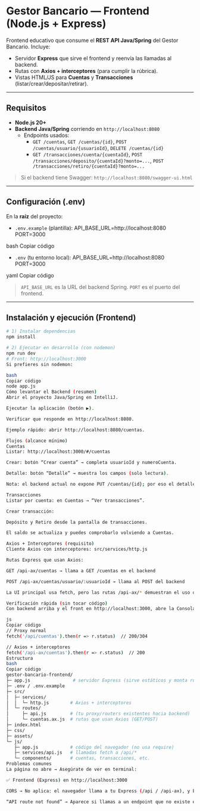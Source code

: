 # Gestor Bancario — Frontend (Node.js + Express)

Frontend educativo que consume el **REST API Java/Spring** del Gestor Bancario.
Incluye:
- Servidor **Express** que sirve el frontend y reenvía las llamadas al backend.
- Rutas con **Axios + interceptores** (para cumplir la rúbrica).
- Vistas HTML/JS para **Cuentas** y **Transacciones** (listar/crear/depositar/retirar).

---

## Requisitos

- **Node.js 20+**
- **Backend Java/Spring** corriendo en `http://localhost:8080`
  - Endpoints usados:
    - `GET /cuentas`, `GET /cuentas/{id}`, `POST /cuentas/usuario/{usuarioId}`, `DELETE /cuentas/{id}`
    - `GET /transacciones/cuenta/{cuentaId}`, `POST /transacciones/deposito/{cuentaId}?monto=...`, `POST /transacciones/retiro/{cuentaId}?monto=...`

> Si el backend tiene Swagger: `http://localhost:8080/swagger-ui.html`

---

## Configuración (.env)

En la **raíz** del proyecto:

- `.env.example` (plantilla):
API_BASE_URL=http://localhost:8080
PORT=3000

bash
Copiar código

- `.env` (tu entorno local):
API_BASE_URL=http://localhost:8080
PORT=3000

yaml
Copiar código

> `API_BASE_URL` es la URL del backend Spring. `PORT` es el puerto del frontend.

---

## Instalación y ejecución (Frontend)

```bash
# 1) Instalar dependencias
npm install

# 2) Ejecutar en desarrollo (con nodemon)
npm run dev
# Front: http://localhost:3000
Si prefieres sin nodemon:

bash
Copiar código
node app.js
Cómo levantar el Backend (resumen)
Abrir el proyecto Java/Spring en IntelliJ.

Ejecutar la aplicación (botón ▶️).

Verificar que responde en http://localhost:8080.

Ejemplo rápido: abrir http://localhost:8080/cuentas.

Flujos (alcance mínimo)
Cuentas
Listar: http://localhost:3000/#/cuentas

Crear: botón “Crear cuenta” → completa usuarioId y numeroCuenta.

Detalle: botón “Detalle” → muestra los campos (solo lectura).

Nota: el backend actual no expone PUT /cuentas/{id}; por eso el detalle es solo lectura.

Transacciones
Listar por cuenta: en Cuentas → “Ver transacciones”.

Crear transacción:

Depósito y Retiro desde la pantalla de transacciones.

El saldo se actualiza y puedes comprobarlo volviendo a Cuentas.

Axios + Interceptores (requisito)
Cliente Axios con interceptores: src/services/http.js

Rutas Express que usan Axios:

GET /api-ax/cuentas → llama a GET /cuentas en el backend

POST /api-ax/cuentas/usuario/:usuarioId → llama al POST del backend

La UI principal usa fetch, pero las rutas /api-ax/* demuestran el uso de Axios con interceptores y async/await.

Verificación rápida (sin tocar código)
Con backend arriba y el front en http://localhost:3000, abre la Consola (F12 → Console) y ejecuta:

js
Copiar código
// Proxy normal
fetch('/api/cuentas').then(r => r.status)  // 200/304

// Axios + interceptores
fetch('/api-ax/cuentas').then(r => r.status)  // 200
Estructura
bash
Copiar código
gestor-bancario-frontend/
├─ app.js                # servidor Express (sirve estáticos y monta rutas /api y /api-ax)
├─ .env / .env.example
├─ src/
│  ├─ services/
│  │  └─ http.js        # Axios + interceptores
│  └─ routes/
│     ├─ api.js         # (tu proxy/routers existentes hacia backend)
│     └─ cuentas.ax.js  # rutas que usan Axios (GET/POST)
├─ index.html
├─ css/
├─ assets/
└─ js/
   ├─ app.js            # código del navegador (no usa require)
   ├─ services/api.js   # llamadas fetch a /api/*
   └─ components/       # cuentas, transacciones, etc.
Problemas comunes
La página no abre → Asegúrate de ver en terminal:

✅ Frontend (Express) en http://localhost:3000

CORS → No aplica: el navegador llama a tu Express (/api / /api-ax), y Express llama al backend.

“API route not found” → Aparece si llamas a un endpoint que no existe en el backend (p.ej., PUT /cuentas/{id}).